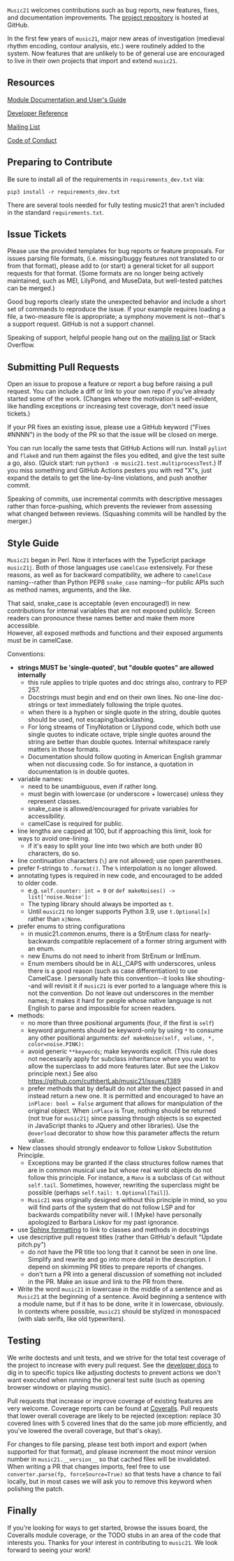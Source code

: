 `Music21` welcomes contributions such as bug reports, new features, fixes, and
documentation improvements. The
[project repository](http://www.github.com/cuthbertLab/music21) is hosted at GitHub.

In the first few years of `music21`, major new areas of investigation (medieval
rhythm encoding, contour analysis, etc.) were routinely added to the system. Now
features that are unlikely to be of general use are encouraged to live in their
own projects that import and extend `music21`.


## Resources ##

[Module Documentation and User's Guide](https://web.mit.edu/music21/doc/index.html)

[Developer Reference](https://web.mit.edu/music21/doc/developerReference/index.html)

[Mailing List](https://groups.google.com/forum/#!forum/music21list)

[Code of Conduct](README.md)


## Preparing to Contribute ##

Be sure to install all of the requirements in `requirements_dev.txt` via:

```
pip3 install -r requirements_dev.txt
```

There are several tools needed for fully testing music21 that aren't included
in the standard `requirements.txt`.

## Issue Tickets ##

Please use the provided templates for bug reports or feature proposals. For issues
parsing file formats, (i.e. missing/buggy features not translated to or from that
format), please add to (or start) a general ticket for all support requests for that format.
(Some formats are no longer being actively maintained, such as MEI, LilyPond, and MuseData,
but well-tested patches can be merged.)

Good bug reports clearly state the unexpected behavior and include a short set of
commands to reproduce the issue. If your example requires loading a file, a two-measure
file is appropriate; a symphony movement is not--that's a support request. GitHub
is not a support channel.

Speaking of support, helpful people hang out on the
[mailing list](https://groups.google.com/forum/#!forum/music21list)
or Stack Overflow.


## Submitting Pull Requests ##

Open an issue to propose a feature or report a bug before raising a pull request.
You can include a diff or link to your own repo if you've 
already started some of the work.
(Changes where the motivation is self-evident, like handling exceptions or increasing
test coverage, don't need issue tickets.)

If your PR fixes an existing issue, please use a GitHub keyword ("Fixes #NNNN")
in the body of the PR so that the issue will be closed on merge.

You can run locally the same tests that GitHub Actions will run. Install `pylint`
and `flake8` and run them against the files you edited, and give the test suite a go,
also. (Quick start: run `python3 -m music21.test.multiprocessTest`.)
If you miss something and GitHub Actions pesters you with red "X"s, just
expand the details to get the line-by-line violations, and push another commit.

Speaking of commits, use incremental commits with descriptive messages rather
than force-pushing, which prevents the reviewer from assessing what changed
between reviews. (Squashing commits will be handled by the merger.)


## Style Guide ##

`Music21` began in Perl. Now it interfaces with the TypeScript package `music21j`.
Both of those languages use `camelCase` extensively. For these reasons, 
as well as for backward compatibility, we adhere to `camelCase`
naming--rather than Python PEP8 `snake_case` naming--for public APIs such as method names,
arguments, and the like.

That said, snake_case is acceptable (even encouraged!) in new contributions
for internal variables that are not exposed publicly. Screen readers can
pronounce these names better and make them more accessible.  
However, all exposed methods and functions and their exposed arguments must
be in camelCase.

Conventions:

  - **strings MUST be 'single-quoted', but "double quotes" are allowed internally**
    - this rule applies to triple quotes and doc strings also, contrary to PEP 257.
    - Docstrings must begin and end on their own lines.  No one-line doc-strings or text
      immediately following the triple quotes.
    - when there is a hyphen or single quote in the string, double quotes should be used, 
      not escaping/backslashing.
    - For long streams of TinyNotation or Lilypond code, which both use single quotes to indicate octave,
       triple single quotes around the string are better than double quotes.  Internal whitespace
       rarely matters in those formats.
    - Documentation should follow quoting in American English grammar when not 
       discussing code.  So for instance, a quotation in documentation is in double quotes.
  - variable names:
    - need to be unambiguous, even if rather long.
    - must begin with lowercase (or underscore + lowercase) unless they represent classes.
    - snake_case is allowed/encouraged for private variables for accessibility.
    - camelCase is required for public.
  - line lengths are capped at 100, but if approaching this limit, look for ways to avoid one-lining.
    - if it's easy to split your line into two which are both under 80 characters, do so.
  - line continuation characters (`\`) are not allowed; use open parentheses.
  - prefer f-strings to `.format()`.  The `%` interpolation is no longer allowed.
  - annotating types is required in new code, and encouraged to be added to older code.
    - e.g. `self.counter: int = 0` or `def makeNoises() -> list['noise.Noise']:`
    - The typing library should always be imported as `t`.
    - Until `music21` no longer supports Python 3.9, use `t.Optional[x]` rather than `x|None`.
  - prefer enums to string configurations
    - in music21.common.enums, there is a StrEnum class for nearly-backwards compatible
      replacement of a former string argument with an enum.
    - new Enums do not need to inherit from StrEnum or IntEnum.
    - Enum members should be in ALL_CAPS with underscores, unless there is a good reason (such
      as case differentiation) to use CamelCase.  I personally hate this convention--it looks
      like shouting--and will revisit it if `music21` is ever ported to a language where
      this is not the convention.  Do not leave out underscores in the member names; it makes
      it hard for people whose native language is not English to parse and impossible for
      screen readers.
  - methods:
    - no more than three positional arguments (four, if the first is `self`)
    - keyword arguments should be keyword-only by using `*`
      to consume any other positional arguments: `def makeNoise(self, volume, *, color=noise.PINK):`
    - avoid generic `**keywords`; make keywords explicit. 
      (This rule does not necessarily apply for subclass inheritance where you want to allow the superclass
      to add more features later.  But see the Liskov principle next.)
      See also https://github.com/cuthbertLab/music21/issues/1389
    - prefer methods that by default do not alter the object passed in and instead return a new one.
      It is permitted and encouraged to have an `inPlace: bool = False` argument that allows for
      manipulation of the original object.  When `inPlace` is True, nothing should be returned
      (not true for `music21j` since passing through objects is so expected in JavaScript thanks
      to JQuery and other libraries).  Use the `@overload` decorator to show how this parameter
      affects the return value.
  - New classes should strongly endeavor to follow Liskov Substitution Principle.
    - Exceptions may be granted if the class structures follow names that are in common musical use
      but whose real world objects do not follow this principle.  For instance, a `Manx` is a subclass
      of `Cat` without `self.tail`.  Sometimes, however, rewriting the superclass might be possible
      (perhaps `self.tail: t.Optional[Tail]`).
    - `Music21` was originally designed without this principle in mind, so you will find
      parts of the system that do not follow LSP and for backwards compatibility never will.
      I (Myke) have personally apologized to Barbara Liskov for my past ignorance. 
  - use [Sphinx formatting](https://web.mit.edu/music21/doc/developerReference/documenting.html#documenting-modules-and-classes)
      to link to classes and methods in docstrings
  - use descriptive pull request titles (rather than GitHub's default "Update pitch.py")
    - do not have the PR title too long that it cannot be seen in one line.  Simplify and
      rewrite and go into more detail in the description.  I depend on skimming PR titles
      to prepare reports of changes.
    - don't turn a PR into a general discussion of something not included in the PR.
      Make an issue and link to the PR from there.
  - Write the word `music21` in lowercase in the middle of a sentence and as `Music21` at
    the beginning of a sentence.  Avoid beginning a sentence with a module name, but if
    it has to be done, write it in lowercase, obviously.  In contexts where possible,
    `music21` should be stylized in monospaced (with slab serifs, like old typewriters).

## Testing ##

We write doctests and unit tests, and we strive for the total
test coverage of the project to increase with every pull request. See the
[developer docs](https://web.mit.edu/music21/doc/developerReference/index.html)
to dig in to specific topics like adjusting doctests to prevent
actions we don't want executed when running the general test suite (such as opening
browser windows or playing music).

Pull requests that increase or improve coverage of existing features are very welcome.
Coverage reports can be found at [Coveralls](https://coveralls.io/github/cuthbertLab/music21).
Pull requests that lower overall coverage are likely to be rejected (exception: replace
30 covered lines with 5 covered lines that do the same job more efficiently, and you've
lowered the overall coverage, but that's okay).

For changes to file parsing, please test both import and export (when supported for
that format), and please increment the most minor version number in `music21.__version__`
so that cached files will be invalidated. When writing a PR that changes imports, feel
free to use `converter.parse(fp, forceSource=True)` so that tests have a chance 
to fail locally, but in most cases we will ask you to remove this keyword 
when polishing the patch.


## Finally ##

If you're looking for ways to get started, browse the issues board, the Coveralls module
coverage, or the TODO stubs in an area of the code that interests you.
Thanks for your interest in contributing to `music21`. We look forward to seeing your work!

